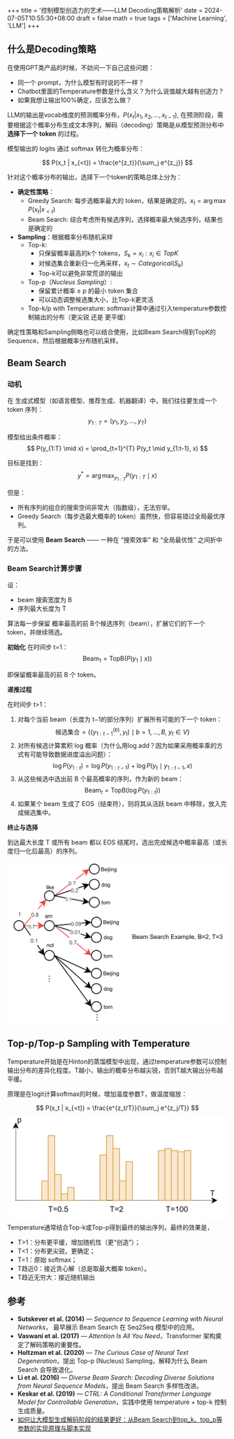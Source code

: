 +++
title = '控制模型创造力的艺术——LLM Decoding策略解析'
date = 2024-07-05T10:55:30+08:00
draft = false
math = true
tags = ['Machine Learning', 'LLM']
+++


## 什么是Decoding策略

在使用GPT类产品的时候，不妨问一下自己这些问题：
- 同一个 prompt，为什么模型有时说的不一样？
- Chatbot里面的Temperature参数是什么含义？为什么说值越大越有创造力？
- 如果我想让输出100%确定，应该怎么做？


LLM的输出是vocab维度的预测概率分布，$P(x_t | x_1, x_2, ..., x_{t-1})$, 在预测阶段，需要根据这个概率分布生成文本序列，解码（decoding）策略是从模型预测分布中**选择下一个 token** 的过程。

模型输出的 logits 通过 softmax 转化为概率分布：

$$
P(x_t | x_{<t}) = \frac{e^{z_t}}{\sum_j e^{z_j}}
$$

针对这个概率分布的输出，选择下一个token的策略总体上分为：

- **确定性策略**：
	- Greedy Search: 每步选概率最大的 token，结果是确定的。$x_t = \arg\max P(x_t | x_{<t})$ 
	- Beam Search: 综合考虑所有候选序列，选择概率最大候选序列，结果也是确定的
- **Sampling**：根据概率分布随机采样
	- Top-k:
		- 只保留概率最高的k个 tokens，$S_k​={x_i​:x_i​ \in TopK}$
		- 对候选集合重新归一化再采样，$x_t​∼Categorical(S_k​)$ 
		- Top-k可以避免非常荒谬的输出
	- Top-p（_Nucleus Sampling_）: 
		- 保留累计概率 ≤ p 的最小 token 集合
		- 可以动态调整候选集大小，比Top-k更灵活
	- Top-k/p with Temperature: softmax计算中通过引入temperature参数控制输出的分布（更尖锐 还是 更平缓）

确定性策略和Sampling侧略也可以结合使用，比如Beam Search得到TopK的Sequence，然后根据概率分布随机采样。

## Beam Search
### 动机

在 生成式模型（如语言模型、推荐生成、机器翻译）中，我们往往要生成一个 token 序列：
$$
y_{1:T}=(y_1,y_2,\dots,y_T)
$$

模型给出条件概率：
$$
P(y_{1:T} \mid x) = \prod_{t=1}^{T} P(y_t \mid y_{1:t-1}, x)
$$

目标是找到：
$$y^* = \arg\max_{y_{1:T}} P(y_{1:T} \mid x)$$

但是：

- 所有序列的组合的搜索空间非常大（指数级），无法穷举。
- Greedy Search（每步选最大概率的 token）虽然快，但容易错过全局最优序列。

于是可以使用 **Beam Search** —— 一种在 “搜索效率” 和 “全局最优性” 之间折中的方法。

### Beam Search计算步骤

设：
- beam 搜索宽度为 B
- 序列最大长度为 T

算法每一步保留 概率最高的前 B个候选序列（beam），扩展它们的下一个 token，并继续筛选。

**初始化**
在时间步 t=1：
$$\text{Beam}_1 = \text{TopB}\big( P(y_1 \mid x) \big)$$

即保留概率最高的前 B 个 token。

**递推过程**

在时间步 t>1：
1. 对每个当前 beam（长度为 t−1的部分序列）扩展所有可能的下一个 token：
$$\text{候选集合} = \{(y_{1:t-1}^{(b)}, y_t) \mid b=1,\dots,B,\; y_t \in V\}$$
2. 对所有候选计算累积 log 概率（为什么用log add？因为如果采用概率乘的方式有可能导致数据进度溢出问题）：    $$\log P(y_{1:t}) = \log P(y_{1:t-1}) + \log P(y_t \mid y_{1:t-1}, x)$$
3. 从这些候选中选出前 B 个最高概率的序列，作为新的 beam：
$$\text{Beam}_t = \text{TopB}\big(\log P(y_{1:t})\big)$$
4. 如果某个 beam 生成了 EOS（结束符），则将其从活跃 beam 中移除，放入完成候选集中。

**终止与选择**

到达最大长度 T 或所有 beam 都以 EOS 结尾时，选出完成候选中概率最高（或长度归一化后最高）的序列。

![beamsearch](assets/beamsearch.png)

## Top-p/Top-p Sampling with Temperature

Temperature开始是在Hinton的蒸馏模型中出现，通过temperature参数可以控制输出分布的差异化程度。T越小，输出的概率分布越尖锐，否则T越大输出分布越平缓。

原理是在logit计算softmax的时候，增加温度参数T，做温度缩放：

$$
P(x_t | x_{<t}) = \frac{e^{z_t/T}}{\sum_j e^{z_j/T}}
$$
![Temperature](assets/temperature.png)
Temperature通常结合Top-k或Top-p得到最终的输出序列，最终的效果是，
- T>1：分布更平缓，增加随机性（更“创造”）；
- T<1：分布更尖锐，更确定；
- T=1：原始 softmax；
- T趋近0：接近贪心解（总是取最大概率 token）。
- T趋近无穷大：接近随机输出

## 参考

- **Sutskever et al. (2014)** — _Sequence to Sequence Learning with Neural Networks_， 最早展示 Beam Search 在 Seq2Seq 模型中的应用。
- **Vaswani et al. (2017)** — _Attention Is All You Need_，Transformer 架构奠定了解码策略的重要性。
- **Holtzman et al. (2020)** — _The Curious Case of Neural Text Degeneration_，提出 Top-p (Nucleus) Sampling，解释为什么 Beam Search 会导致退化。
-  **Li et al. (2016)** — _Diverse Beam Search: Decoding Diverse Solutions from Neural Sequence Models_，提出 Beam Search 多样性改进。
- **Keskar et al. (2019)** — _CTRL: A Conditional Transformer Language Model for Controllable Generation_，实践中使用 temperature + top-k 控制生成质量。
- [如何让大模型生成解码阶段的结果更好：从Beam Search到top_k、top_p等参数的实现原理与脚本实现](https://mp.weixin.qq.com/s/IswrgDEn94vy5dCO51I1sw)
